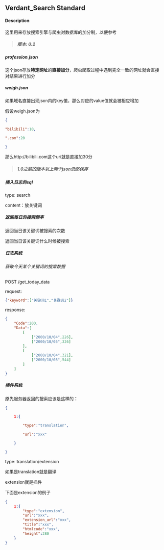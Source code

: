 ##   Verdant_Search Standard

#### Description

这里用来存放搜索引擎与爬虫对数据库的加分制，以便参考

> ##### 版本: 0.2

##### profession.json

这个json存放**特定网址**的**直接加分**，爬虫爬取过程中遇到完全一致的网址就会直接对结果进行加分

##### weigh.json

如果域名直接出现json内的key值，那么对应的value值就会被相应增加



假设weigh.json为

```json
{

"bilibili":10,

".com":20

}
```

那么http://bilibili.com这个uri就是直接加30分



> ##### 1.0之前的版本以上两个json仍然保存

##### 插入日志的sql

type: search

content：放关键词



##### 返回每日的搜索频率

返回当日该关键词被搜索的次数

返回当日该关键词什么时候被搜索



##### 日志系统

###### 获取今天某个关键词的搜索数据

POST /get_today_data 

request:
```json
{"keyword":["关键词1","关键词2"]}
```

response:
```json
{
    "Code":200,
    "Data":[
        [
            ["2000/10/04",226],
            ["2000/10/05",326]
        ],
        [
            ["2000/10/04",321],
            ["2000/10/05",544]
        ]
    ]
}
```

##### 插件系统

原先服务器返回的搜索应该是这样的：

```json
{

    1:{

        "type":"translation",

        "url":"xxx"

    }

}
```

type: translation/extension

如果是translation就是翻译

extension就是插件

下面是extension的例子

```json
{
    1:{
        "type":"extension",
        "url":"xxx",
        "extension_url":"xxx",
        "title":"xxx",
        "htmlcode":"xxx",
        "height":280
    }
}
```

